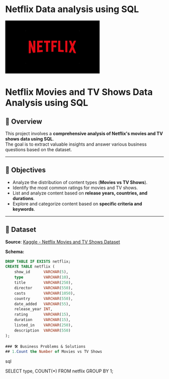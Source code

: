 # Netflix Data analysis using SQL
![Netflix](https://github.com/Vinayaak42/Netflix-Data-analysis-using-SQL-/blob/main/netflix.png)

# Netflix Movies and TV Shows Data Analysis using SQL

## 📌 Overview
This project involves a **comprehensive analysis of Netflix's movies and TV shows data using SQL**.  
The goal is to extract valuable insights and answer various business questions based on the dataset.

---

## 🎯 Objectives
- Analyze the distribution of content types (**Movies vs TV Shows**).
- Identify the most common ratings for movies and TV shows.
- List and analyze content based on **release years, countries, and durations**.
- Explore and categorize content based on **specific criteria and keywords**.

---

## 📂 Dataset
**Source**: [Kaggle - Netflix Movies and TV Shows Dataset](https://www.kaggle.com/shivamb/netflix-shows)  

**Schema:**
```sql
DROP TABLE IF EXISTS netflix;
CREATE TABLE netflix (
    show_id      VARCHAR(5),
    type         VARCHAR(10),
    title        VARCHAR(250),
    director     VARCHAR(550),
    casts        VARCHAR(1050),
    country      VARCHAR(550),
    date_added   VARCHAR(55),
    release_year INT,
    rating       VARCHAR(15),
    duration     VARCHAR(15),
    listed_in    VARCHAR(250),
    description  VARCHAR(550)
);

### 🛠 Business Problems & Solutions
## 1.Count the Number of Movies vs TV Shows

```
sql

SELECT type, COUNT(*) 
FROM netflix 
GROUP BY 1;
```
